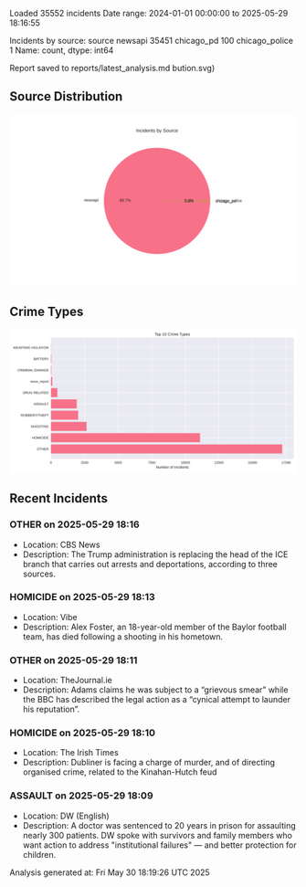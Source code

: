 
Loaded 35552 incidents
Date range: 2024-01-01 00:00:00 to 2025-05-29 18:16:55

Incidents by source:
source
newsapi           35451
chicago_pd          100
chicago_police        1
Name: count, dtype: int64

Report saved to reports/latest_analysis.md
bution.svg)

## Source Distribution
![Source Distribution](images/source_distribution.svg)

## Crime Types
![Crime Types](images/crime_types.svg)

## Recent Incidents

### OTHER on 2025-05-29 18:16
- Location: CBS News
- Description: The Trump administration is replacing the head of the ICE branch that carries out arrests and deportations, according to three sources.


### HOMICIDE on 2025-05-29 18:13
- Location: Vibe
- Description: Alex Foster, an 18-year-old member of the Baylor football team, has died following a shooting in his hometown.


### OTHER on 2025-05-29 18:11
- Location: TheJournal.ie
- Description: Adams claims he was subject to a “grievous smear” while the BBC has described the legal action as a “cynical attempt to launder his reputation”.


### HOMICIDE on 2025-05-29 18:10
- Location: The Irish Times
- Description: Dubliner is facing a charge of murder, and of directing organised crime, related to the Kinahan-Hutch feud


### ASSAULT on 2025-05-29 18:09
- Location: DW (English)
- Description: A doctor was sentenced to 20 years in prison for assaulting nearly 300 patients. DW spoke with survivors and family members who want action to address "institutional failures" — and better protection for children.

Analysis generated at: Fri May 30 18:19:26 UTC 2025
